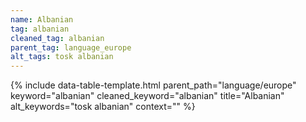 ```yaml
---
name: Albanian
tag: albanian
cleaned_tag: albanian
parent_tag: language_europe
alt_tags: tosk albanian
---
```


{% include data-table-template.html 
  parent_path="language/europe" 
  keyword="albanian" 
  cleaned_keyword="albanian" 
  title="Albanian"
  alt_keywords="tosk albanian"
  context=""
%}


